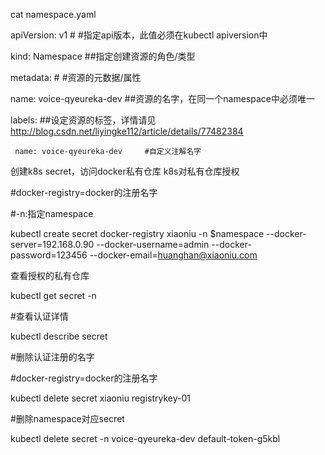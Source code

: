 
cat namespace.yaml 

apiVersion: v1   # #指定api版本，此值必须在kubectl apiversion中

kind: Namespace  ##指定创建资源的角色/类型

metadata:      # #资源的元数据/属性

   name: voice-qyeureka-dev   ##资源的名字，在同一个namespace中必须唯一
   
   labels:   ##设定资源的标签，详情请见 http://blog.csdn.net/liyingke112/article/details/77482384
   
     name: voice-qyeureka-dev     #自定义注解名字


创建k8s secret，访问docker私有仓库 k8s对私有仓库授权

#docker-registry=docker的注册名字

#-n:指定namespace 

kubectl create secret docker-registry xiaoniu -n $namespace --docker-server=192.168.0.90 --docker-username=admin --docker-password=123456 --docker-email=huanghan@xiaoniu.com

查看授权的私有仓库

kubectl get secret -n <namespace>

#查看认证详情

kubectl describe secret 

#删除认证注册的名字

#docker-registry=docker的注册名字

kubectl delete   secret xiaoniu registrykey-01

#删除namespace对应secret

kubectl delete  secret  -n  voice-qyeureka-dev  default-token-g5kbl


